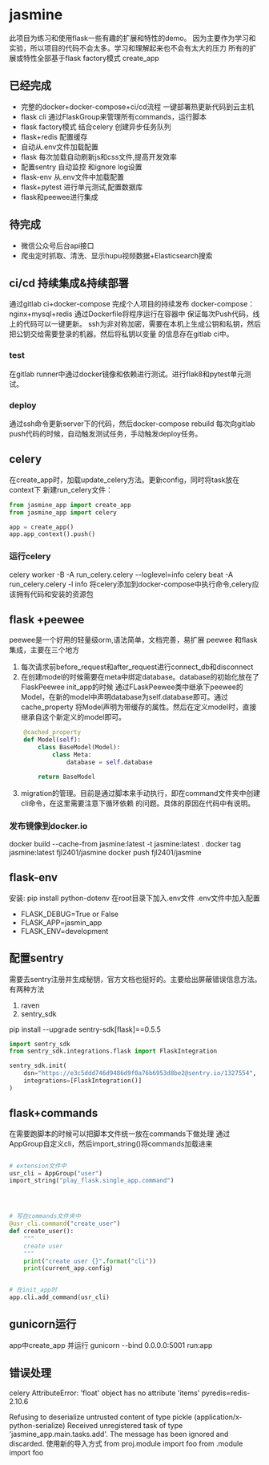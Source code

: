 # jasmine

此项目为练习和使用flask一些有趣的扩展和特性的demo。
因为主要作为学习和实验，所以项目的代码不会太多。学习和理解起来也不会有太大的压力
所有的扩展或特性全部基于flask factory模式 create_app


## 已经完成

- 完整的docker+docker-compose+ci/cd流程 一键部署热更新代码到云主机
- flask cli 通过FlaskGroup来管理所有commands，运行脚本
- flask factory模式 结合celery 创建异步任务队列
- flask+redis 配置缓存
- 自动从.env文件加载配置
- flask 每次加载自动刷新js和css文件,提高开发效率
- 配置sentry 自动监控 和ignore log设置
- flask-env 从.env文件中加载配置
- flask+pytest 进行单元测试,配置数据库
- flask和peewee进行集成

## 待完成

- 微信公众号后台api接口
- 爬虫定时抓取、清洗、显示hupu视频数据+Elasticsearch搜索

## ci/cd 持续集成&持续部署

通过gitlab ci+docker-compose 完成个人项目的持续发布
docker-compose： nginx+mysql+redis 通过Dockerfile将程序运行在容器中
保证每次Push代码，线上的代码可以一键更新。
ssh为非对称加密，需要在本机上生成公钥和私钥，然后把公钥交给需要登录的机器。然后将私钥以变量
的信息存在gitlab ci中。

### test

在gitlab runner中通过docker镜像和依赖进行测试。进行flak8和pytest单元测试。

### deploy

通过ssh命令更新server下的代码，然后docker-compose rebuild
每次向gitlab push代码的时候，自动触发测试任务，手动触发deploy任务。

## celery

在create_app时，加载update_celery方法。更新config，同时将task放在context下
新建run_celery文件：
```python
from jasmine_app import create_app
from jasmine_app import celery

app = create_app()
app.app_context().push()

``` 
### 运行celery

celery worker -B -A run_celery.celery --loglevel=info
celery beat -A run_celery.celery -l info
将celery添加到docker-compose中执行命令,celery应该拥有代码和安装的资源包


## flask +peewee

peewee是一个好用的轻量级orm,语法简单，文档完善，易扩展
peewee 和flask集成，主要在三个地方
1. 每次请求前before_request和after_request进行connect_db和disconnect
2. 在创建model的时候需要在meta中绑定database。database的初始化放在了FlaskPeewee init_app的时候
通过FLaskPeewee类中继承下peewee的Model，在新的model中声明database为self.database即可。通过cache_property
将Model声明为带缓存的属性。然后在定义model时，直接继承自这个新定义的model即可。

```python
    @cached_property
    def Model(self):
        class BaseModel(Model):
            class Meta:
                database = self.database

        return BaseModel
```
3. migration的管理。目前是通过脚本来手动执行，即在command文件夹中创建cli命令，在这里需要注意下循环依赖
的问题。具体的原因在代码中有说明。

### 发布镜像到docker.io
docker build --cache-from jasmine:latest -t jasmine:latest .
docker tag jasmine:latest fjl2401/jasmine
docker push fjl2401/jasmine


## flask-env

安装: pip install python-dotenv
在root目录下加入.env文件 .env文件中加入配置

- FLASK_DEBUG=True or False
- FLASK_APP=jasmin_app
- FLASK_ENV=development



## 配置sentry

需要去sentry注册并生成秘钥，官方文档也挺好的。主要给出屏蔽错误信息方法。
有两种方法
1. raven
2. sentry_sdk 

pip install --upgrade sentry-sdk[flask]==0.5.5

```python
import sentry_sdk
from sentry_sdk.integrations.flask import FlaskIntegration

sentry_sdk.init(
    dsn="https://e3c5ddd746d9486d9f0a76b6953d8be2@sentry.io/1327554",
    integrations=[FlaskIntegration()]
)
```
## flask+commands

在需要跑脚本的时候可以把脚本文件统一放在commands下做处理
通过AppGroup自定义cli，然后import_string()将commands加载进来

```py

# extension文件中
usr_cli = AppGroup("user")
import_string("play_flask.single_app.command")




# 写在commands文件夹中
@usr_cli.command("create_user")
def create_user():
    """
    create user
    """
    print("create user {}".format("cli"))
    print(current_app.config)


# 在init_app时
app.cli.add_command(usr_cli)

```



## gunicorn运行

app中create_app 并运行
gunicorn --bind 0.0.0.0:5001 run:app


## 错误处理

celery AttributeError: 'float' object has no attribute 'items'
pyredis=redis-2.10.6 

Refusing to deserialize untrusted content of type pickle (application/x-python-serialize)
Received unregistered task of type 'jasmine_app.main.tasks.add'.
The message has been ignored and discarded.
使用新的导入方式
from proj.module import foo
from .module import foo